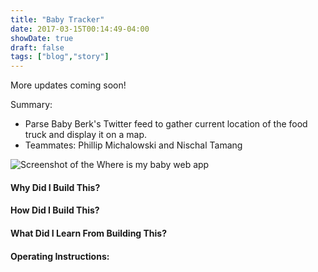 ```yaml
---
title: "Baby Tracker"
date: 2017-03-15T00:14:49-04:00
showDate: true
draft: false
tags: ["blog","story"]
---
```


More updates coming soon!

Summary: 

* Parse Baby Berk's Twitter feed to gather current location of the food truck and display it on a map.
* Teammates: Phillip Michalowski and Nischal Tamang

![Screenshot of the Where is my baby web app](/baby.png)

#### Why Did I Build This?

#### How Did I Build This?

#### What Did I Learn From Building This?

#### Operating Instructions:
